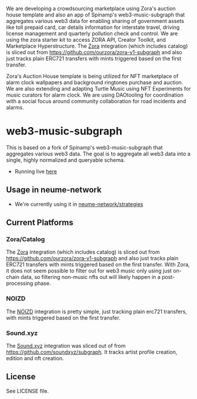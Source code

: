 We are developing a crowdsourcing marketplace using Zora's auction house template and also an app of Spinamp's web3-music-subgraph that aggregates various web3 data for enabling sharing of government assets like toll prepaid card, car details information for interstate travel, driving license management and quarterly pollution check and control. We are using the zora starter kit to access  ZORA API, Creator Toolkit, and Marketplace Hyperstructure. The [Zora](https://zora.co/) integration (which includes catalog) is sliced out from https://github.com/ourzora/zora-v1-subgraph and also just tracks plain ERC721 transfers with mints triggered based on the first transfer.


Zora's Auction House template is being utilized for NFT marketplace of alarm clock wallpapers and background ringtones purchase and auction.
We are also extending and adapting Turtle Music using NFT Experiments for music curators for alarm clock.
We are using DAOtooling for coordination with a social focus around community collaboration for road incidents and alarms.

# web3-music-subgraph

This is based on a fork of Spinamp's web3-music-subgraph that aggregates various web3 data. The goal is to aggregate all web3 data into a single, highly normalized and queryable schema. 

- Running live [here](https://thegraph.com/hosted-service/subgraph/timdaub/web3musicsubgraph?version=current)

## Usage in neume-network

- We're currently using it in [neume-network/strategies](https://github.com/neume-network/strategies/tree/main/src/strategies/web3subgraph)

## Current Platforms

### Zora/Catalog
The [Zora](https://zora.co/) integration (which includes catalog) is sliced out from https://github.com/ourzora/zora-v1-subgraph and also just tracks plain ERC721 transfers with mints triggered based on the first transfer. With Zora, it does not seem possible to filter out for web3 music only using just on-chain data, so filtering non-music nfts out will likely happen in a post-processing phase.

### NOIZD
The [NOIZD](https://noizd.com/) integration is pretty simple, just tracking plain erc721 transfers, with mints triggered based on the first transfer.

### Sound.xyz
The [Sound.xyz](https://sound.xyz/) integration was sliced out of from https://github.com/soundxyz/subgraph. It tracks artist profile creation, edition and nft creation.

## License

See LICENSE file.
